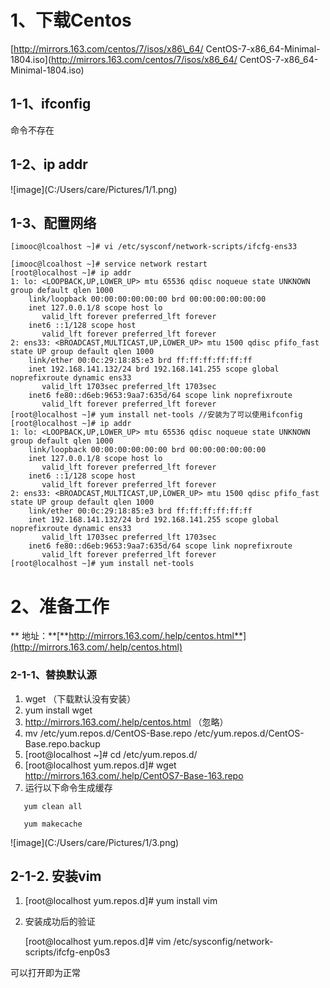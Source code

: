 #  1、下载Centos

[http://mirrors.163.com/centos/7/isos/x86\_64/ CentOS-7-x86\_64-Minimal-1804.iso](http://mirrors.163.com/centos/7/isos/x86_64/ CentOS-7-x86_64-Minimal-1804.iso)

## 1-1、ifconfig

命令不存在

##  1-2、ip addr

!\[image\]\(C:/Users/care/Pictures/1/1.png\)

##  1-3、配置网络

```
[imooc@lcoalhost ~]# vi /etc/sysconf/network-scripts/ifcfg-ens33
```

```
[imooc@lcoalhost ~]# service network restart
[root@localhost ~]# ip addr
1: lo: <LOOPBACK,UP,LOWER_UP> mtu 65536 qdisc noqueue state UNKNOWN group default qlen 1000
    link/loopback 00:00:00:00:00:00 brd 00:00:00:00:00:00
    inet 127.0.0.1/8 scope host lo
       valid_lft forever preferred_lft forever
    inet6 ::1/128 scope host 
       valid_lft forever preferred_lft forever
2: ens33: <BROADCAST,MULTICAST,UP,LOWER_UP> mtu 1500 qdisc pfifo_fast state UP group default qlen 1000
    link/ether 00:0c:29:18:85:e3 brd ff:ff:ff:ff:ff:ff
    inet 192.168.141.132/24 brd 192.168.141.255 scope global noprefixroute dynamic ens33
       valid_lft 1703sec preferred_lft 1703sec
    inet6 fe80::d6eb:9653:9aa7:635d/64 scope link noprefixroute 
       valid_lft forever preferred_lft forever
[root@localhost ~]# yum install net-tools //安装为了可以使用ifconfig
[root@localhost ~]# ip addr
1: lo: <LOOPBACK,UP,LOWER_UP> mtu 65536 qdisc noqueue state UNKNOWN group default qlen 1000
    link/loopback 00:00:00:00:00:00 brd 00:00:00:00:00:00
    inet 127.0.0.1/8 scope host lo
       valid_lft forever preferred_lft forever
    inet6 ::1/128 scope host 
       valid_lft forever preferred_lft forever
2: ens33: <BROADCAST,MULTICAST,UP,LOWER_UP> mtu 1500 qdisc pfifo_fast state UP group default qlen 1000
    link/ether 00:0c:29:18:85:e3 brd ff:ff:ff:ff:ff:ff
    inet 192.168.141.132/24 brd 192.168.141.255 scope global noprefixroute dynamic ens33
       valid_lft 1703sec preferred_lft 1703sec
    inet6 fe80::d6eb:9653:9aa7:635d/64 scope link noprefixroute 
       valid_lft forever preferred_lft forever
[root@localhost ~]# yum install net-tools
```

# 2、准备工作

**   地址：**[**http://mirrors.163.com/.help/centos.html**](http://mirrors.163.com/.help/centos.html)

###  2-1-1、替换默认源

1. wget  （下载默认没有安装）
2. yum install wget
3. http://mirrors.163.com/.help/centos.html  （忽略）
4. mv /etc/yum.repos.d/CentOS-Base.repo /etc/yum.repos.d/CentOS-Base.repo.backup
5. \[root@localhost ~\]\# cd /etc/yum.repos.d/
6. \[root@localhost yum.repos.d\]\# wget http://mirrors.163.com/.help/CentOS7-Base-163.repo
7. 运行以下命令生成缓存  

```
   yum clean all

   yum makecache
```

!\[image\]\(C:/Users/care/Pictures/1/3.png\)

##  2-1-2. 安装vim

1.  \[root@localhost yum.repos.d\]\# yum install vim
2.  安装成功后的验证  

    \[root@localhost yum.repos.d\]\# vim /etc/sysconfig/network-scripts/ifcfg-enp0s3   

   可以打开即为正常







